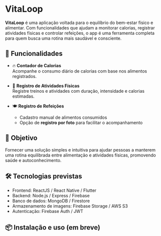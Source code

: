 # VitaLoop

**VitaLoop** é uma aplicação voltada para o equilíbrio do bem-estar físico e alimentar. Com funcionalidades que ajudam a monitorar calorias, registrar atividades físicas e controlar refeições, o app é uma ferramenta completa para quem busca uma rotina mais saudável e consciente.

## 🚀 Funcionalidades

- 🔥 **Contador de Calorias**  
  Acompanhe o consumo diário de calorias com base nos alimentos registrados.

- 🏃 **Registro de Atividades Físicas**  
  Registre treinos e atividades com duração, intensidade e calorias estimadas.

- 🍽️ **Registro de Refeições**  
  - Cadastro manual de alimentos consumidos  
  - Opção de **registro por foto** para facilitar o acompanhamento

## 📱 Objetivo

Fornecer uma solução simples e intuitiva para ajudar pessoas a manterem uma rotina equilibrada entre alimentação e atividades físicas, promovendo saúde e autoconhecimento.

## 🛠️ Tecnologias previstas

- Frontend: ReactJS / React Native / Flutter
- Backend: Node.js / Express / Firebase
- Banco de dados: MongoDB / Firestore
- Armazenamento de imagens: Firebase Storage / AWS S3
- Autenticação: Firebase Auth / JWT

## 📦 Instalação e uso (em breve)
